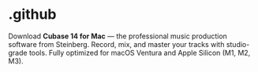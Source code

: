 # .github
Download **Cubase 14 for Mac** — the professional music production software from Steinberg. Record, mix, and master your tracks with studio-grade tools. Fully optimized for macOS Ventura and Apple Silicon (M1, M2, M3).
